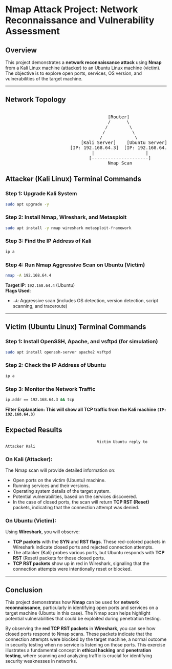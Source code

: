 # Nmap Attack Project: Network Reconnaissance and Vulnerability Assessment

## Overview
This project demonstrates a **network reconnaissance attack** using **Nmap** from a Kali Linux machine (attacker) to an Ubuntu Linux machine (victim). The objective is to explore open ports, services, OS version, and vulnerabilities of the target machine.

---

## Network Topology
<pre lang="markdown">

                                      [Router]
                                      /      \
                                     /        \
                                    /          \    
                                   /            \
                            [Kali Server]    [Ubuntu Server]  
                        [IP: 192.168.64.3]  [IP: 192.168.64.4]
                                |                   |
                               [---------------------]
                                      Nmap Scan
</pre>

## Attacker (Kali Linux) Terminal Commands

### Step 1: Upgrade Kali System
```bash
sudo apt upgrade -y
```

### Step 2: Install Nmap, Wireshark, and Metasploit
```bash
sudo apt install -y nmap wireshark metasploit-framework
```

### Step 3: Find the IP Address of Kali
```bash
ip a
```

### Step 4: Run Nmap Aggressive Scan on Ubuntu (Victim)
```bash
nmap -A 192.168.64.4
```
**Target IP**: `192.168.64.4` (Ubuntu)  
**Flags Used**:  
- `-A`: Aggressive scan (includes OS detection, version detection, script scanning, and traceroute)

----

## Victim (Ubuntu Linux) Terminal Commands

### Step 1: Install OpenSSH, Apache, and vsftpd (for simulation)
```bash
sudo apt install openssh-server apache2 vsftpd
```

### Step 2: Check the IP Address of Ubuntu
```bash
ip a
```

### Step 3: Monitor the Network Traffic
```bash
ip.addr == 192.168.64.3 && tcp
```
**Filter Explanation: This will show all TCP traffic from the Kali machine `(IP: 192.168.64.3)`**

## Expected Results







                                            Victim Ubuntu reply to Attacker Kali


### On Kali (Attacker):

The Nmap scan will provide detailed information on:
- Open ports on the victim (Ubuntu) machine.
- Running services and their versions.
- Operating system details of the target system.
- Potential vulnerabilities, based on the services discovered.
- In the case of closed ports, the scan will return **TCP RST (Reset)** packets, indicating that the connection attempt was denied.

### On Ubuntu (Victim):

Using **Wireshark**, you will observe:
- **TCP packets** with the **SYN** and **RST flags**. These red-colored packets in Wireshark indicate closed ports and rejected connection attempts.
- The attacker (Kali) probes various ports, but Ubuntu responds with **TCP RST** (Reset) packets for those closed ports.
- **TCP RST packets** show up in red in Wireshark, signaling that the connection attempts were intentionally reset or blocked.

---

## Conclusion

This project demonstrates how **Nmap** can be used for **network reconnaissance**, particularly in identifying open ports and services on a target machine (Ubuntu in this case). The Nmap scan helps highlight potential vulnerabilities that could be exploited during penetration testing.

By observing the **red TCP RST packets** in **Wireshark**, you can see how closed ports respond to Nmap scans. These packets indicate that the connection attempts were blocked by the target machine, a normal outcome in security testing when no service is listening on those ports. This exercise illustrates a fundamental concept in **ethical hacking** and **penetration testing**, where scanning and analyzing traffic is crucial for identifying security weaknesses in networks.


                                           
